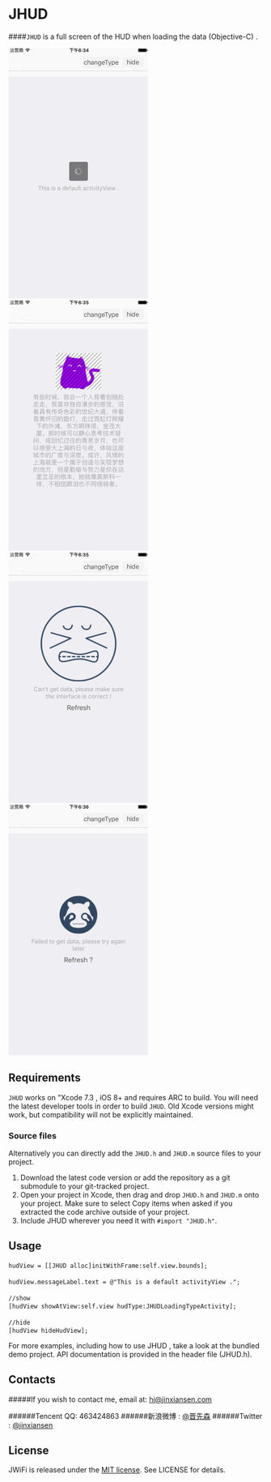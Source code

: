 # JHUD

####`JHUD` is a full screen of the HUD when loading the data (Objective-C) .


 ![](gif/1.gif) 
 ![](gif/2.gif)
 ![](gif/3.gif)
 ![](gif/4.gif)


## Requirements

`JHUD` works on "Xcode 7.3 , iOS 8+  and requires ARC to build. 
You will need the latest developer tools in order to build `JHUD`. Old Xcode versions might work, but compatibility will not be explicitly maintained.

### Source files

Alternatively you can directly add the `JHUD.h` and `JHUD.m` source files to your project.

1. Download the latest code version or add the repository as a git submodule to your git-tracked project.
2. Open your project in Xcode, then drag and drop `JHUD.h` and `JHUD.m` onto your project. Make sure to select Copy items when asked if you extracted the code archive outside of your project.
3. Include JHUD wherever you need it with `#import "JHUD.h"`.



## Usage

```
hudView = [[JHUD alloc]initWithFrame:self.view.bounds];

hudView.messageLabel.text = @"This is a default activityView .";

//show
[hudView showAtView:self.view hudType:JHUDLoadingTypeActivity];

//hide 
[hudView hideHudView];

```

For more examples, including how to use JHUD , take a look at the bundled demo project. API documentation is provided in the header file (JHUD.h).


## Contacts

#####If you wish to contact me, email at: hi@jinxiansen.com

######Tencent QQ: 463424863
######新浪微博 : [@晋先森](http://weibo.com/3205872327/)
######Twitter : [@jinxiansen](https://twitter.com/jinxiansen)

## License

JWiFi is released under the [MIT license](LICENSE). See LICENSE for details.